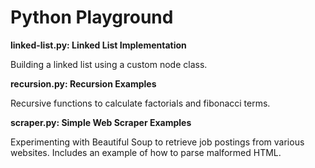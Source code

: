 # Python Playground

**linked-list.py: Linked List Implementation**

Building a linked list using a custom node class.

**recursion.py: Recursion Examples**

Recursive functions to calculate factorials and fibonacci terms.

**scraper.py: Simple Web Scraper Examples**

Experimenting with Beautiful Soup to retrieve job postings from various websites. Includes an example of how to parse malformed HTML.